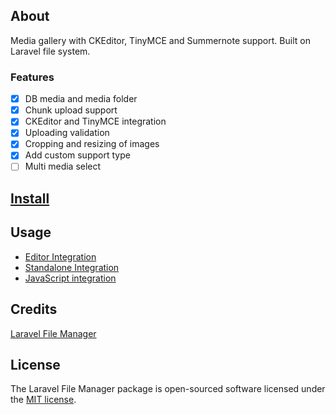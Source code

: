 ## About
Media gallery with CKEditor, TinyMCE and Summernote support. Built on Laravel file system.

### Features
- [x] DB media and media folder
- [x] Chunk upload support
- [x] CKEditor and TinyMCE integration
- [x] Uploading validation
- [x] Cropping and resizing of images
- [x] Add custom support type
- [ ] Multi media select

## [Install](https://github.com/theanhk/laravel-filemanager/docs/install.md)

## Usage
- [Editor Integration](https://github.com/theanhk/laravel-filemanager/docs/usage-editor.md)
- [Standalone Integration](https://github.com/theanhk/laravel-filemanager/docs/usage-editor.md)
- [JavaScript integration](https://github.com/theanhk/laravel-filemanager/docs/javascript-integration.md)

## Credits
[Laravel File Manager](https://github.com/UniSharp/laravel-filemanager)

## License

The Laravel File Manager package is open-sourced software licensed under the [MIT license](https://opensource.org/licenses/MIT).

